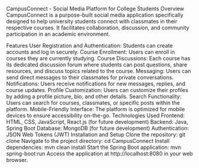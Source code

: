 CampusConnect - Social Media Platform for College Students
Overview
CampusConnect is a purpose-built social media application specifically designed to help university students connect with classmates in their respective courses. It facilitates collaboration, discussion, and community participation in an academic environment.

Features
User Registration and Authentication: Students can create accounts and log in securely.
Course Enrollment: Users can enroll in courses they are currently studying.
Course Discussions: Each course has its dedicated discussion forum where students can post questions, share resources, and discuss topics related to the course.
Messaging: Users can send direct messages to their classmates for private conversations.
Notifications: Users receive notifications for new messages, replies, and course updates.
Profile Customization: Users can customize their profiles by adding a profile picture, bio, and other details.
Search Functionality: Users can search for courses, classmates, or specific posts within the platform.
Mobile-Friendly Interface: The platform is optimized for mobile devices to ensure accessibility on-the-go.
Technologies Used
Frontend: HTML, CSS, JavaScript, React.js (for future development)
Backend: Java, Spring Boot
Database: MongoDB (for future development)
Authentication: JSON Web Tokens (JWT)
Installation and Setup
Clone the repository: git clone <repository-url>
Navigate to the project directory: cd CampusConnect
Install dependencies: mvn clean install
Start the Spring Boot application: mvn spring-boot:run
Access the application at http://localhost:8080 in your web browser.
